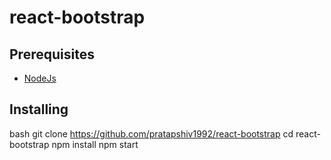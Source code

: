 # react-bootstrap

## Prerequisites
* [NodeJs](https://nodejs.org/en/download/)

## Installing

bash
git clone https://github.com/pratapshiv1992/react-bootstrap
cd react-bootstrap
npm install
npm start